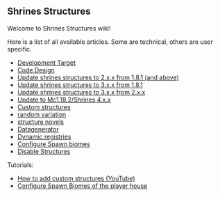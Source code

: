 ## Shrines Structures

Welcome to Shrines Structures wiki!

Here is a list of all available articles. Some are technical, others are user specific.

- [Development Target](devs/DevelopmentTarget.md)
- [Code Design](devs/WorkingDesign.md)
- [Update shrines structures to 2.x.x from 1.8.1 (and above)](users/UpdateTo2.0.0From1.8.1.md)
- [Update shrines structures to 3.x.x from 1.8.1](users/UpdateTo3.x.xFrom1.8.1.md)
- [Update shrines structures to 3.x.x from 2.x.x](users/UpdateTo3.x.xFrom2.x.x.md)
- [Update to Mc1.18.2/Shrines 4.x.x](users/updateTo4.x.x.md)
- [Custom structures](custom_structures.md)
- [random variation](random_variation.md)
- [structure novels](structure_novels.md)
- [Datagenerator](devs/datagenerator.md)
- [Dynamic registries](users/dependencies.md)
- [Configure Spawn biomes](users/configureBiomes.md)
- [Disable Structures](users/disableStructure.md)

Tutorials:

- [How to add custom structures (YouTube)](https://www.youtube.com/watch?v=SXLNO3WXrJA)
- [Configure Spawn Biomes of the player house](tutorials/configurePlayerHouseBiomes.md)